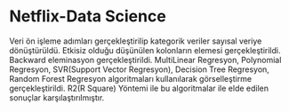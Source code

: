 # Netflix-Data Science
Veri ön işleme adımları gerçekleştirilip kategorik veriler sayısal veriye dönüştürüldü.
Etkisiz olduğu düşünülen kolonların elemesi gerçekleştirildi.
Backward eleminasyon gerçekleştirildi.
MultiLinear Regresyon, Polynomial Regresyon, SVR(Support Vector Regresyon), Decision Tree Regresyon, Random Forest Regresyon algoritmaları kullanılarak görselleştirme gerçekleştirildi.
R2(R Square) Yöntemi ile bu algoritmalar ile elde edilen sonuçlar karşılaştırılmıştır.

